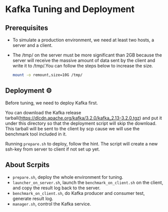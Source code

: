 # Kafka Tuning and Deployment

## Prerequisites

- To simulate a production environment, we need at least two hosts, a server and a client.

- The /tmp/ on the server must be more significant than 2GB because the server will receive the massive amount of data sent by the client and write it to /tmp/.You can follow the steps below to increase the size.

  ```bash
  mount -o remount,size=10G /tmp/
  ```

## Deployment ⚙️

Before tuning, we need to deploy Kafka first.

You can download the Kafka release tarball(<https://dlcdn.apache.org/kafka/3.2.0/kafka_2.13-3.2.0.tgz>) and put it under this directory so that the deployment script will skip the download. This tarball will be sent to the client by scp cause we will use the benchmark tool included in it.

Running `prepare.sh` to deploy, follow the hint. The script will create a new ssh-key from server to client if not set up yet.

## About Scrpits

- `prepare.sh`, deploy the whole environment for tuning.
- `launcher_on_server.sh`, launch the `benchmark_on_client.sh` on the client, and copy the result log back to the server.
- `benchmark_on_client.sh`, do Kafka producer and consumer test, generate result log.
- `manager.sh`, control the Kafka service.
